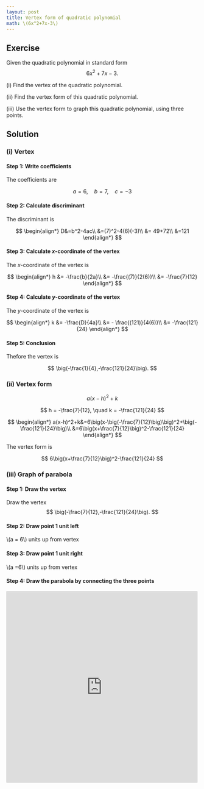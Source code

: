 ```yaml
---
layout: post
title: Vertex form of quadratic polynomial
math: \(6x^2+7x-3\)
---
```


## Exercise

Given the quadratic polynomial in standard form
$$
6x^2+7x-3.
$$

(i) Find the vertex of the quadratic polynomial.

(ii) Find the vertex form of this quadratic polynomial.

(iii) Use the vertex form to graph this quadratic polynomial, using three points.

## Solution

### (i) Vertex

#### Step 1: Write coefficients

The coefficients are

$$
a=6, \quad b=7,\quad c=-3
$$

#### Step 2: Calculate discriminant

The discriminant is

$$
\begin{align*}
D&=b^2-4ac\\
&=(7)^2-4(6)(-3)\\
&= 49+72\\
&=121
\end{align*}
$$

#### Step 3: Calculate *x*-coordinate of the vertex

The *x*-coordinate of the vertex is

$$
\begin{align*}
h &= -\frac{b}{2a}\\
&= -\frac{(7)}{2(6)}\\
&= -\frac{7}{12}
\end{align*}
$$

#### Step 4: Calculate *y*-coordinate of the vertex

The *y*-coordinate of the vertex is

$$
\begin{align*}
k &= -\frac{D}{4a}\\
&= - \frac{(121)}{4(6)}\\
&= -\frac{121}{24}
\end{align*}
$$

#### Step 5: Conclusion

Thefore the vertex is

$$
\big(-\frac{1}{4},-\frac{121}{24}\big).
$$

### (ii) Vertex form

$$
a(x-h)^2+k
$$

$$
h =  -\frac{7}{12}, \quad k = -\frac{121}{24}
$$


$$
\begin{align*}
a(x-h)^2+k&=6\big(x-\big(-\frac{7}{12}\big)\big)^2+\big(-\frac{121}{24}\big)\\
&=6\big(x+\frac{7}{12}\big)^2-\frac{121}{24}
\end{align*}
$$

The vertex form is

$$
6\big(x+\frac{7}{12}\big)^2-\frac{121}{24}
$$

### (iii) Graph of parabola

#### Step 1: Draw the vertex

Draw the vertex
$$
\big(-\frac{7}{12},-\frac{121}{24}\big).
$$

#### Step 2: Draw point 1 unit left

\\(a = 6\\) units up from vertex

#### Step 3: Draw point 1 unit right

\\(a =6\\) units up from vertex

#### Step 4: Draw the parabola by connecting the three points

<iframe src="https://www.desmos.com/calculator/3jsejkjfdi?embed" width="500" height="500" style="border: 1px solid #ccc" frameborder=0></iframe>